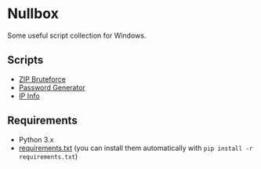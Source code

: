 # Nullbox
Some useful script collection for Windows.

## Scripts
- [ZIP Bruteforce](src/zip_brute.py)
- [Password Generator](src/passgen.py)
- [IP Info](src/ipinfo.py)

## Requirements
- Python 3.x  
- [requirements.txt](requirements.txt) (you can install them automatically with `pip install -r requirements.txt`)
